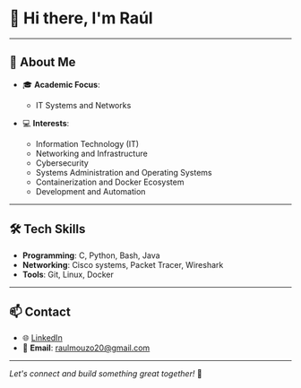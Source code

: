 # 👋 Hi there, I'm Raúl 

---

## 🚀 About Me

- 🎓 **Academic Focus**:  
  - IT Systems and Networks  

- 💻 **Interests**:  
  - Information Technology (IT)  
  - Networking and Infrastructure  
  - Cybersecurity  
  - Systems Administration and Operating Systems  
  - Containerization and Docker Ecosystem  
  - Development and Automation 

---

## 🛠️ Tech Skills  

- **Programming**: C, Python, Bash, Java
- **Networking**: Cisco systems, Packet Tracer, Wireshark
- **Tools**: Git, Linux, Docker

---

## 📫 Contact  

- 🌐 [LinkedIn](https://www.linkedin.com/in/raulmouzo)  
- 📧 **Email**: [raulmouzo20@gmail.com](mailto:raulmouzo20@gmail.com)  

---

*Let's connect and build something great together!* 🚀  
